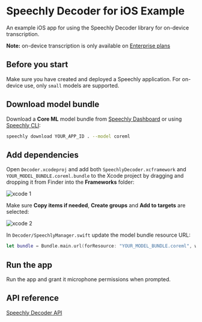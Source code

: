 # Speechly Decoder for iOS Example

An example iOS app for using the Speechly Decoder library for on-device transcription.

**Note:** on-device transcription is only available on [Enterprise plans](https://www.speechly.com/pricing)

## Before you start

Make sure you have created and deployed a Speechly application. For on-device use, only `small` models are supported.

## Download model bundle

Download a **Core ML** model bundle from [Speechly Dashboard](https://api.speechly.com/dashboard) or using [Speechly CLI](https://github.com/speechly/cli):

```bash 
speechly download YOUR_APP_ID . --model coreml
```

## Add dependencies

Open `Decoder.xcodeproj` and add both `SpeechlyDecoder.xcframework` and `YOUR_MODEL_BUNDLE.coreml.bundle` to the Xcode project by dragging and dropping it from Finder into the **Frameworks** folder:

![xcode 1](https://funny-kashata-6dcdf0.netlify.app/assets/images/xcode-1-a7c9b49f11553d05f134f20c74d5f538.png)

Make sure **Copy items if needed**, **Create groups** and **Add to targets** are selected:

![xcode 2](https://funny-kashata-6dcdf0.netlify.app/assets/images/xcode-2-a0769b3a2c091d6301e2bb67aeb86f12.png)

In `Decoder/SpeechlyManager.swift` update the model bundle resource URL:

```swift
let bundle = Bundle.main.url(forResource: "YOUR_MODEL_BUNDLE.coreml", withExtension: "bundle")!
```

## Run the app

Run the app and grant it microphone permissions when prompted.

## API reference

[Speechly Decoder API](https://funny-kashata-6dcdf0.netlify.app/reference/decoder/)